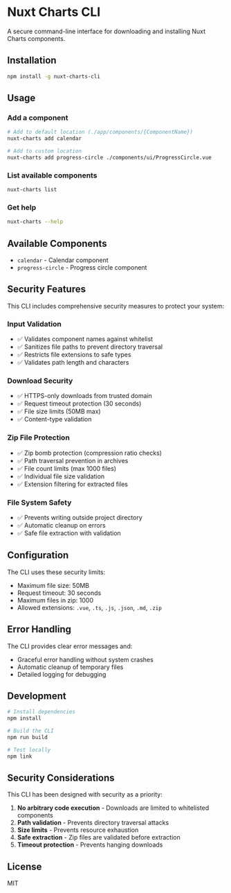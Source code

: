 # Nuxt Charts CLI

A secure command-line interface for downloading and installing Nuxt Charts components.

## Installation

```bash
npm install -g nuxt-charts-cli
```

## Usage

### Add a component

```bash
# Add to default location (./app/components/{ComponentName})
nuxt-charts add calendar

# Add to custom location
nuxt-charts add progress-circle ./components/ui/ProgressCircle.vue
```

### List available components

```bash
nuxt-charts list
```

### Get help

```bash
nuxt-charts --help
```

## Available Components

- `calendar` - Calendar component
- `progress-circle` - Progress circle component

## Security Features

This CLI includes comprehensive security measures to protect your system:

### Input Validation

- ✅ Validates component names against whitelist
- ✅ Sanitizes file paths to prevent directory traversal
- ✅ Restricts file extensions to safe types
- ✅ Validates path length and characters

### Download Security

- ✅ HTTPS-only downloads from trusted domain
- ✅ Request timeout protection (30 seconds)
- ✅ File size limits (50MB max)
- ✅ Content-type validation

### Zip File Protection

- ✅ Zip bomb protection (compression ratio checks)
- ✅ Path traversal prevention in archives
- ✅ File count limits (max 1000 files)
- ✅ Individual file size validation
- ✅ Extension filtering for extracted files

### File System Safety

- ✅ Prevents writing outside project directory
- ✅ Automatic cleanup on errors
- ✅ Safe file extraction with validation

## Configuration

The CLI uses these security limits:

- Maximum file size: 50MB
- Request timeout: 30 seconds
- Maximum files in zip: 1000
- Allowed extensions: `.vue`, `.ts`, `.js`, `.json`, `.md`, `.zip`

## Error Handling

The CLI provides clear error messages and:

- Graceful error handling without system crashes
- Automatic cleanup of temporary files
- Detailed logging for debugging

## Development

```bash
# Install dependencies
npm install

# Build the CLI
npm run build

# Test locally
npm link
```

## Security Considerations

This CLI has been designed with security as a priority:

1. **No arbitrary code execution** - Downloads are limited to whitelisted components
2. **Path validation** - Prevents directory traversal attacks
3. **Size limits** - Prevents resource exhaustion
4. **Safe extraction** - Zip files are validated before extraction
5. **Timeout protection** - Prevents hanging downloads

## License

MIT
